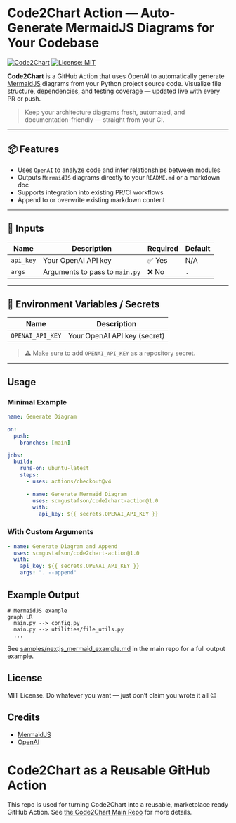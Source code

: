 # Code2Chart Action — Auto-Generate MermaidJS Diagrams for Your Codebase

[![Code2Chart](https://img.shields.io/badge/GitHub-Marketplace-blue?logo=github)](https://github.com/marketplace/actions/code2chart)
[![License: MIT](https://img.shields.io/badge/License-MIT-green.svg)](LICENSE)

**Code2Chart** is a GitHub Action that uses OpenAI to automatically generate [MermaidJS](https://mermaid-js.github.io/) diagrams from your Python project source code. Visualize file structure, dependencies, and testing coverage — updated live with every PR or push.

> Keep your architecture diagrams fresh, automated, and documentation-friendly — straight from your CI.

---

## 📦 Features

- Uses `OpenAI` to analyze code and infer relationships between modules
- Outputs `MermaidJS` diagrams directly to your `README.md` or a markdown doc
- Supports integration into existing PR/CI workflows
- Append to or overwrite existing markdown content

---

## 🔧 Inputs

| Name      | Description                    | Required | Default |
| --------- | ------------------------------ | -------- | ------- |
| `api_key` | Your OpenAI API key            | ✅ Yes   | N/A     |
| `args`    | Arguments to pass to `main.py` | ❌ No    | `.`     |

---

## 🔐 Environment Variables / Secrets

| Name             | Description                  |
| ---------------- | ---------------------------- |
| `OPENAI_API_KEY` | Your OpenAI API key (secret) |

> ⚠️ Make sure to add `OPENAI_API_KEY` as a repository secret.

---

## Usage

### Minimal Example

```yaml
name: Generate Diagram

on:
  push:
    branches: [main]

jobs:
  build:
    runs-on: ubuntu-latest
    steps:
      - uses: actions/checkout@v4

      - name: Generate Mermaid Diagram
        uses: scmgustafson/code2chart-action@1.0
        with:
          api_key: ${{ secrets.OPENAI_API_KEY }}
```

### With Custom Arguments

```yaml
- name: Generate Diagram and Append
  uses: scmgustafson/code2chart-action@1.0
  with:
    api_key: ${{ secrets.OPENAI_API_KEY }}
    args: ". --append"
```

## Example Output

```
# MermaidJS example
graph LR
  main.py --> config.py
  main.py --> utilities/file_utils.py
  ...
```

See [samples/nextjs_mermaid_example.md](https://github.com/scmgustafson/code2chart/blob/main/samples/nextjs_mermaid_example.md) in the main repo for a full output example.

## License

MIT License. Do whatever you want — just don’t claim you wrote it all 😉

## Credits

- [MermaidJS](https://mermaid-js.github.io/)
- [OpenAI](https://openai.com/)

# Code2Chart as a Reusable GitHub Action

This repo is used for turning Code2Chart into a reusable, marketplace ready GitHub Action. See [the Code2Chart Main Repo](https://github.com/scmgustafson/code2chart) for more details.
